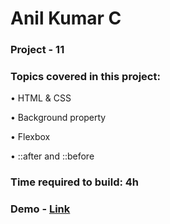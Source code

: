 # Anil Kumar C

### Project - 11

### Topics covered in this project:

•	HTML & CSS

•	Background property

•	Flexbox

•	::after and ::before

### Time required to build: 4h

### Demo - [Link](https://anil-project-11.netlify.app/ )
